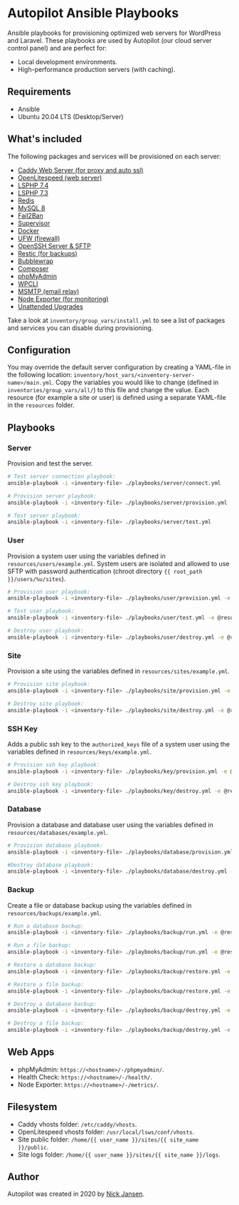 # Autopilot Ansible Playbooks

Ansible playbooks for provisioning optimized web servers for WordPress and Laravel. These playbooks are used by Autopilot (our cloud server control panel) and are perfect for:

* Local development environments.
* High-performance production servers (with caching).

## Requirements

* Ansible
* Ubuntu 20.04 LTS (Desktop/Server)

## What's included

The following packages and services will be provisioned on each server:

* [Caddy Web Server (for proxy and auto ssl)](https://caddyserver.com/)
* [OpenLitespeed (web server)](https://www.litespeedtech.com/open-source/openlitespeed)
* [LSPHP 7.4](https://www.litespeedtech.com/open-source/litespeed-sapi/php)
* [LSPHP 7.3](https://www.litespeedtech.com/open-source/litespeed-sapi/php)
* [Redis](https://hub.docker.com/r/bitnami/redis)
* [MySQL 8](https://hub.docker.com/r/bitnami/mysql)
* [Fail2Ban](https://en.wikipedia.org/wiki/Fail2ban)
* [Supervisor](http://supervisord.org/)
* [Docker](https://www.docker.com/)
* [UFW (firewall)](https://help.ubuntu.com/community/UFW)
* [OpenSSH Server & SFTP](https://www.openssh.com/)
* [Restic (for backups)](https://restic.net/)
* [Bubblewrap](https://github.com/containers/bubblewrap)
* [Composer](https://getcomposer.org/)
* [phpMyAdmin](https://hub.docker.com/r/phpmyadmin/phpmyadmin/)
* [WPCLI](https://wp-cli.org/)
* [MSMTP (email relay)](https://wiki.archlinux.org/index.php/msmtp)
* [Node Exporter (for monitoring)](https://prometheus.io/docs/guides/node-exporter/)
* [Unattended Upgrades](https://help.ubuntu.com/community/AutomaticSecurityUpdates)

Take a look at `inventory/group_vars/install.yml` to see a list of packages and services you can disable during provisioning.

## Configuration

You may override the default server configuration by creating a YAML-file in the following location: `inventory/host_vars/<inventory-server-name>/main.yml`. Copy the variables you would like to change (defined in `inventories/group_vars/all/`) to this file and change the value. Each resource (for example a site or user) is defined using a separate YAML-file in the `resources` folder.

## Playbooks

### Server

Provision and test the server.

```bash
# Test server connection playbook: 
ansible-playbook -i <inventory-file> ./playbooks/server/connect.yml

# Provision server playbook: 
ansible-playbook -i <inventory-file> ./playbooks/server/provision.yml

# Test server playbook: 
ansible-playbook -i <inventory-file> ./playbooks/server/test.yml 
```

### User

Provision a system user using the variables defined in `resources/users/example.yml`. System users are isolated and allowed to use SFTP with password authentication (chroot directory `{{ root_path }}/users/%u/sites`).

```bash
# Provision user playbook: 
ansible-playbook -i <inventory-file> ./playbooks/user/provision.yml -e @resources/users/example.yml

# Test user playbook: 
ansible-playbook -i <inventory-file> ./playbooks/user/test.yml -e @resources/users/test.yml

# Destroy user playbook: 
ansible-playbook -i <inventory-file> ./playbooks/user/destroy.yml -e @resources/users/example.yml
```

### Site

Provision a site using the variables defined in `resources/sites/example.yml`.

```bash
# Provision site playbook: 
ansible-playbook -i <inventory-file> ./playbooks/site/provision.yml -e @resources/sites/example.yml

# Destroy site playbook: 
ansible-playbook -i <inventory-file> ./playbooks/site/destroy.yml -e @resources/sites/example.yml
```

### SSH Key

Adds a public ssh key to the `authorized_keys` file of a system user using the variables defined in `resources/keys/example.yml`.

```bash
# Provision ssh key playbook: 
ansible-playbook -i <inventory-file> ./playbooks/key/provision.yml -e @resources/keys/example.yml

# Destroy ssh key playbook: 
ansible-playbook -i <inventory-file> ./playbooks/key/destroy.yml -e @resources/keys/example.yml
```

### Database

Provision a database and database user using the variables defined in `resources/databases/example.yml`.

```bash
# Provision database playbook: 
ansible-playbook -i <inventory-file> ./playbooks/database/provision.yml -e @resources/databases/example.yml

#Destroy database playbook: 
ansible-playbook -i <inventory-file> ./playbooks/database/destroy.yml -e @resources/databases/example.yml
```

### Backup

Create a file or database backup using the variables defined in `resources/backups/example.yml`.

```bash
# Run a database backup: 
ansible-playbook -i <inventory-file> ./playbooks/backup/run.yml -e @resources/backups/example-database.yml

# Run a file backup: 
ansible-playbook -i <inventory-file> ./playbooks/backup/run.yml -e @resources/backups/example-file.yml

# Restore a database backup: 
ansible-playbook -i <inventory-file> ./playbooks/backup/restore.yml -e @resources/backups/example-database.yml

# Restore a file backup: 
ansible-playbook -i <inventory-file> ./playbooks/backup/restore.yml -e @resources/backups/example-file.yml

# Destroy a database backup: 
ansible-playbook -i <inventory-file> ./playbooks/backup/destroy.yml -e @resources/backups/example-database.yml

# Destroy a file backup: 
ansible-playbook -i <inventory-file> ./playbooks/backup/destroy.yml -e @resources/backups/example-file.yml
```

## Web Apps

* phpMyAdmin: `https://<hostname>/-/phpmyadmin/`.
* Health Check: `https://<hostname>/-/health/`.
* Node Exporter: `https://<hostname>/-/metrics/`.

## Filesystem

* Caddy vhosts folder: `/etc/caddy/vhosts`.
* OpenLitespeed vhosts folder: `/usr/local/lsws/conf/vhosts`.
* Site public folder: `/home/{{ user_name }}/sites/{{ site_name }}/public`.
* Site logs folder: `/home/{{ user_name }}/sites/{{ site_name }}/logs`.

## Author

Autopilot was created in 2020 by [Nick Jansen](https://nbejansen.com/).
